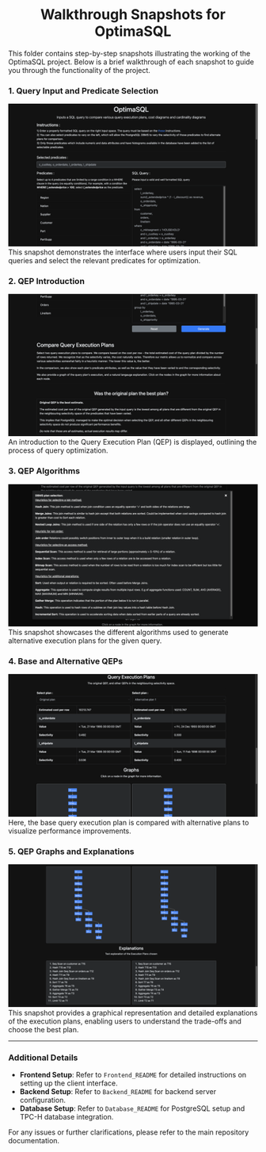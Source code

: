 <h1 align="center">Walkthrough Snapshots for OptimaSQL</h1>

This folder contains step-by-step snapshots illustrating the working of the OptimaSQL project. Below is a brief walkthrough of each snapshot to guide you through the functionality of the project.

### 1. Query Input and Predicate Selection
![Query Input and Predicate Selection](./Query_input_%26_predicate_selection.png)
This snapshot demonstrates the interface where users input their SQL queries and select the relevant predicates for optimization.

### 2. QEP Introduction
![QEP Introduction](./QEP_introduction.png)
An introduction to the Query Execution Plan (QEP) is displayed, outlining the process of query optimization.

### 3. QEP Algorithms
![QEP Algorithms](./QEP_algorithms.png)
This snapshot showcases the different algorithms used to generate alternative execution plans for the given query.

### 4. Base and Alternative QEPs
![Base and Alternative QEPs](./Base_%26_alternative_QEP.png)
Here, the base query execution plan is compared with alternative plans to visualize performance improvements.

### 5. QEP Graphs and Explanations
![QEP Graphs and Explanations](./QEP_graphs_and_explanations.png)
This snapshot provides a graphical representation and detailed explanations of the execution plans, enabling users to understand the trade-offs and choose the best plan.

---

### Additional Details
- **Frontend Setup**: Refer to `Frontend_README` for detailed instructions on setting up the client interface.
- **Backend Setup**: Refer to `Backend_README` for backend server configuration.
- **Database Setup**: Refer to `Database_README` for PostgreSQL setup and TPC-H database integration.

For any issues or further clarifications, please refer to the main repository documentation.
